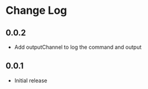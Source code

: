 # Change Log

## 0.0.2

- Add outputChannel to log the command and output

## 0.0.1

- Initial release
